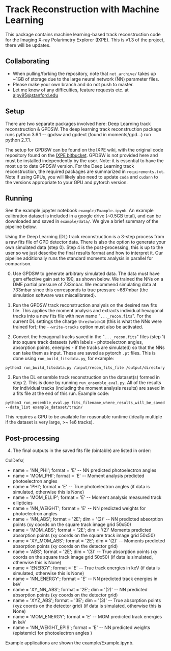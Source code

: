 # Track Reconstruction with Machine Learning

This package contains machine learning-based track reconstruction code for the Imaging X-ray Polarimetry Explorer (IXPE). This is v1.3 of the project, there will be updates.

## Collaborating
* When pulling/forking the repository, note that `net_archive/` takes up ~1GB of storage due to the large neural network (NN) parameter files.
* Please make your own branch and do not push to master.
* Let me know of any difficulties, feature requests etc. at alpv95@stanford.edu

## Setup

There are two separate packages involved here: Deep Learning track reconstruction & GPDSW.
The deep learning track reconstruction package runs python 3.6.1 -- gpdsw and gpdext (found in moments/gpd...) run python 2.7.1.

The setup for GPDSW can be found on the IXPE wiki, with the original code repository found on the [IXPE bitbucket](https://bitbucket.org/ixpesw/workspace/projects/IGS). GPDSW is not provided here and must be installed independently by the user. Note: it is essential to have the most up to date GPDSW version.
For the Deep Learning track reconstruction, the required packages are summarized in `requirements.txt`. Note if using GPUs, you will likely also need to update `cuda` and `cudann` to the versions appropriate to your GPU and pytorch version.

## Running

See the example jupyter notebook `example/Example.ipynb`. An example calibration dataset is included in a google drive (~0.5GB total), and can be downloaded and saved in `example/data/`. We give a brief summary of the pipeline below.



Using the Deep Learning (DL) track reconstruction is a 3-step process from a raw fits file of GPD detector data. There is also the option to generate your own simulated data (step 0). Step 4 is the post-processing, this is up to the user so we just describe the final results format and how to interpret it.
Our pipeline additionally runs the standard moments analysis in parallel for comparison. 

0. Use GPDSW to generate arbitrary simulated data. The data must have gem effective gain set to 190, as shown below. We trained the NNs on a DME partial pressure of 733mbar. We recommend simulating data at 733mbar since this corresponds to true pressure ~687mbar (the simulation software was miscalibrated). 


1. Run the GPDSW track reconstruction analysis on the desired raw fits file. This applies the moment analysis and extracts
individual hexagonal tracks into a new fits file with new name "`..._recon.fits`". For the current DL settings the charge `threshold=10` (this is what the NNs were trained for); the `--write-tracks` option must also be activated.

2. Convert the hexagonal tracks saved in the "`..._recon.fits`" files (step 1) into square track datasets (with labels - photoelectron angles, absorption points, energies - if the tracks are simulated) so that the NNs can take them as input. These
are saved as pytorch `.pt` files. This is done using `run_build_fitsdata.py`, for example:
```
python3 run_build_fitsdata.py /input/recon_fits_file /output/directory
```

3. Run the DL ensemble track reconstruction on the dataset(s) formed in step 2. This is done by running `run_ensemble_eval.py`.
All of the results for individual tracks (including the moment analysis results) are saved in a fits file at the end of this run. Example code:
```
python3 run_ensemble_eval.py fits_filename_where_results_will_be_saved --data_list example_dataset/train/ 
```
This requires a GPU to be available for reasonable runtime (ideally multiple if the dataset is very large, >~ 1e6 tracks).

## Post-processing

4. The final outputs in the saved fits file (bintable) are listed in order:

ColDefs(
* name = 'NN_PHI'; format = 'E'  -- NN predicted photoelectron angles
* name = 'MOM_PHI'; format = 'E' -- Moment analysis predicted photoelectron angles
* name = 'PHI'; format = 'E' -- True photoelectron angles (if data is simulated, otherwise this is None)
* name = 'MOM_ELLIP'; format = 'E' -- Moment analysis measured track ellipticies
* name = 'NN_WEIGHT'; format = 'E' -- NN predicted weights for photoelectron angles
* name = 'NN_ABS'; format = '2E'; dim = '(2)' -- NN predicted absorption points (xy coords on the square track image grid 50x50)
* name = 'MOM_ABS'; format = '2E'; dim = '(2)' Moments predicted absorption points (xy coords on the square track image grid 50x50)
* name = 'XY_MOM_ABS'; format = '2E'; dim = '(2)' -- Moments predicted absorption points (xy coords on the detector grid)
* name = 'ABS'; format = '2E'; dim = '(3)' -- True absorption points (xy coords on the square track image grid 50x50) (if data is simulated, otherwise this is None)
* name = 'ENERGY'; format = 'E' -- True track energies in keV (if data is simulated, otherwise this is None)
* name = 'NN_ENERGY'; format = 'E' -- NN predicted track energies in keV
* name = 'XY_NN_ABS'; format = '2E'; dim = '(2)' -- NN predicted absorption points (xy coords on the detector grid)
* name = 'XYZ_ABS'; format = '3E'; dim = '(3)' -- True absorption points (xyz coords on the detector grid) (if data is simulated, otherwise this is None)
* name = 'MOM_ENERGY'; format = 'E' -- MOM predicted track energies in keV
* name = 'NN_WEIGHT_EPIS'; format = 'E' -- NN predicted weights (epistemic) for photoelectron angles
)

Example applications are shown the example/Example.ipynb.


